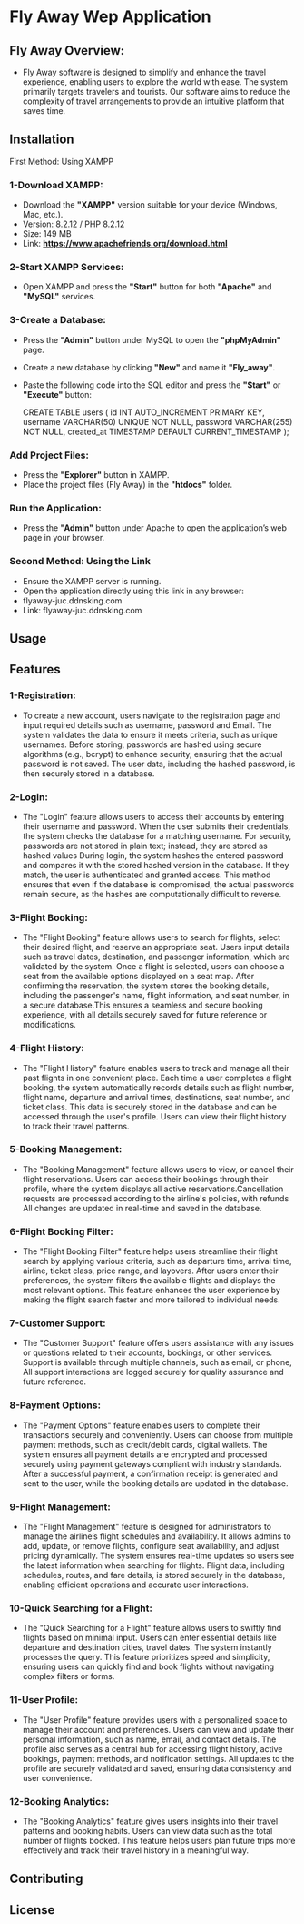 # Fly Away Wep Application
## Fly Away Overview:
 - Fly Away software is designed to simplify and enhance the travel experience, enabling
 users to explore the world with ease. The system primarily targets travelers and tourists.
 Our software aims to reduce the complexity of travel arrangements to provide an intuitive
 platform that saves time.
## Installation
First Method: Using XAMPP
### 1-Download XAMPP:
- Download the **"XAMPP"** version suitable for your device (Windows, Mac, etc.).
- Version: 8.2.12 / PHP 8.2.12
- Size: 149 MB
- Link: **https://www.apachefriends.org/download.html**
### 2-Start XAMPP Services:
- Open XAMPP and press the **"Start"** button for both **"Apache"** and **"MySQL"** services.
### 3-Create a Database:
- Press the **"Admin"** button under MySQL to open the **"phpMyAdmin"** page.
- Create a new database by clicking **"New"** and name it **"Fly_away"**.
- Paste the following code into the SQL editor and press the **"Start"** or **"Execute"** button:

    CREATE TABLE users (
    id INT AUTO_INCREMENT PRIMARY KEY,
    username VARCHAR(50) UNIQUE NOT NULL,
    password VARCHAR(255) NOT NULL,
    created_at TIMESTAMP DEFAULT CURRENT_TIMESTAMP );
### Add Project Files:
- Press the **"Explorer"** button in XAMPP.
- Place the project files (Fly Away) in the **"htdocs"** folder.
### Run the Application:
- Press the **"Admin"** button under Apache to open the application’s web page in your browser.
### Second Method: Using the Link
- Ensure the XAMPP server is running.
- Open the application directly using this link in any browser:
- flyaway-juc.ddnsking.com
- Link: flyaway-juc.ddnsking.com
## Usage
## Features 
### 1-Registration:
- To create a new account, users navigate to the registration page and input required details such as username, password and Email. The system validates the data to ensure it meets criteria, such as unique usernames. Before storing, passwords are hashed using secure algorithms (e.g., bcrypt) to enhance security, ensuring that the actual password is not saved. The user data, including the hashed password, is then securely stored in a database.
### 2-Login:
- The "Login" feature allows users to access their accounts by entering their username and password. When the user submits their credentials, the system checks the database for a matching username. For security, passwords are not stored in plain text; instead, they are stored as hashed values During login, the system hashes the entered password and compares it with the stored hashed version in the database. If they match, the user is authenticated and granted access. This method ensures that even if the database is compromised, the actual passwords remain secure, as the hashes are computationally difficult to reverse.
### 3-Flight Booking:
- The "Flight Booking" feature allows users to search for flights, select their desired flight, and reserve an appropriate seat. Users input details such as travel dates, destination, and passenger information, which are validated by the system. Once a flight is selected, users can choose a seat from the available options displayed on a seat map. After confirming the reservation, the system stores the booking details, including the passenger's name, flight information, and seat number, in a secure database.This ensures a seamless and secure booking experience, with all details securely saved for future reference or modifications.
### 4-Flight History:
- The "Flight History" feature enables users to track and manage all their past flights in one convenient place. Each time a user completes a flight booking, the system automatically records details such as flight number, flight name, departure and arrival times, destinations, seat number, and ticket class. This data is securely stored in the database and can be accessed through the user's profile. Users can view their flight history to track their travel patterns.
### 5-Booking Management: 
- The "Booking Management" feature allows users to view, or cancel their flight reservations. Users can access their bookings through their profile, where the system displays all active reservations.Cancellation requests are processed according to the airline's policies, with refunds All changes are updated in real-time and saved in the database.
### 6-Flight Booking Filter:
- The "Flight Booking Filter" feature helps users streamline their flight search by applying various criteria, such as departure time, arrival time, airline, ticket class, price range, and layovers. After users enter their preferences, the system filters the available flights and displays the most relevant options. This feature enhances the user experience by making the flight search faster and more tailored to individual needs.
### 7-Customer Support: 
- The "Customer Support" feature offers users assistance with any issues or questions related to their accounts, bookings, or other services. Support is available through multiple channels, such as  email, or phone, All support interactions are logged securely for quality assurance and future reference.
### 8-Payment Options: 
- The "Payment Options" feature enables users to complete their transactions securely and conveniently. Users can choose from multiple payment methods, such as credit/debit cards, digital wallets. The system ensures all payment details are encrypted and processed securely using payment gateways compliant with industry standards. After a successful payment, a confirmation receipt is generated and sent to the user, while the booking details are updated in the database.
### 9-Flight Management: 
- The "Flight Management" feature is designed for administrators to manage the airline’s flight schedules and availability. It allows admins to add, update, or remove flights, configure seat availability, and adjust pricing dynamically. The system ensures real-time updates so users see the latest information when searching for flights. Flight data, including schedules, routes, and fare details, is stored securely in the database, enabling efficient operations and accurate user interactions.
### 10-Quick Searching for a Flight: 
- The "Quick Searching for a Flight" feature allows users to swiftly find flights based on minimal input. Users can enter essential details like departure and destination cities, travel dates. The system instantly processes the query. This feature prioritizes speed and simplicity, ensuring users can quickly find and book flights without navigating complex filters or forms.
### 11-User Profile:
- The "User Profile" feature provides users with a personalized space to manage their account and preferences. Users can view and update their personal information, such as name, email, and contact details. The profile also serves as a central hub for accessing flight history, active bookings, payment methods, and notification settings. All updates to the profile are securely validated and saved, ensuring data consistency and user convenience.
### 12-Booking Analytics: 
- The "Booking Analytics" feature gives users insights into their travel patterns and booking habits. Users can view data such as the total number of flights booked. This feature helps users plan future trips more effectively and track their travel history in a meaningful way.
## Contributing
## License
